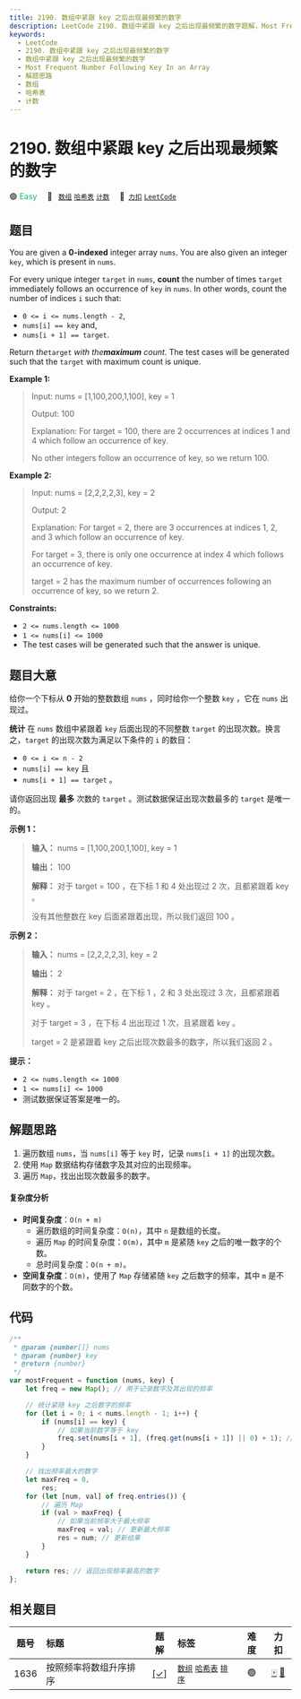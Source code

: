 ```yaml
---
title: 2190. 数组中紧跟 key 之后出现最频繁的数字
description: LeetCode 2190. 数组中紧跟 key 之后出现最频繁的数字题解，Most Frequent Number Following Key In an Array，包含解题思路、复杂度分析以及完整的 JavaScript 代码实现。
keywords:
  - LeetCode
  - 2190. 数组中紧跟 key 之后出现最频繁的数字
  - 数组中紧跟 key 之后出现最频繁的数字
  - Most Frequent Number Following Key In an Array
  - 解题思路
  - 数组
  - 哈希表
  - 计数
---
```


# 2190. 数组中紧跟 key 之后出现最频繁的数字

🟢 <font color=#15bd66>Easy</font>&emsp; 🔖&ensp; [`数组`](/tag/array.md) [`哈希表`](/tag/hash-table.md) [`计数`](/tag/counting.md)&emsp; 🔗&ensp;[`力扣`](https://leetcode.cn/problems/most-frequent-number-following-key-in-an-array) [`LeetCode`](https://leetcode.com/problems/most-frequent-number-following-key-in-an-array)

## 题目

You are given a **0-indexed** integer array `nums`. You are also given an
integer `key`, which is present in `nums`.

For every unique integer `target` in `nums`, **count** the number of times
`target` immediately follows an occurrence of `key` in `nums`. In other words,
count the number of indices `i` such that:

- `0 <= i <= nums.length - 2`,
- `nums[i] == key` and,
- `nums[i + 1] == target`.

Return _the_`target` _with the**maximum** count_. The test cases will be
generated such that the `target` with maximum count is unique.

**Example 1:**

> Input: nums = [1,100,200,1,100], key = 1
>
> Output: 100
>
> Explanation: For target = 100, there are 2 occurrences at indices 1 and 4 which follow an occurrence of key.
>
> No other integers follow an occurrence of key, so we return 100.

**Example 2:**

> Input: nums = [2,2,2,2,3], key = 2
>
> Output: 2
>
> Explanation: For target = 2, there are 3 occurrences at indices 1, 2, and 3 which follow an occurrence of key.
>
> For target = 3, there is only one occurrence at index 4 which follows an occurrence of key.
>
> target = 2 has the maximum number of occurrences following an occurrence of key, so we return 2.

**Constraints:**

- `2 <= nums.length <= 1000`
- `1 <= nums[i] <= 1000`
- The test cases will be generated such that the answer is unique.

## 题目大意

给你一个下标从 **0** 开始的整数数组 `nums` ，同时给你一个整数 `key` ，它在 `nums` 出现过。

**统计** 在 `nums` 数组中紧跟着 `key` 后面出现的不同整数 `target` 的出现次数。换言之，`target`
的出现次数为满足以下条件的 `i` 的数目：

- `0 <= i <= n - 2`
- `nums[i] == key` 且
- `nums[i + 1] == target` 。

请你返回出现 **最多** 次数的 `target` 。测试数据保证出现次数最多的 `target` 是唯一的。

**示例 1：**

> **输入：** nums = [1,100,200,1,100], key = 1
>
> **输出：** 100
>
> **解释：** 对于 target = 100 ，在下标 1 和 4 处出现过 2 次，且都紧跟着 key 。
>
> 没有其他整数在 key 后面紧跟着出现，所以我们返回 100 。

**示例 2：**

> **输入：** nums = [2,2,2,2,3], key = 2
>
> **输出：** 2
>
> **解释：** 对于 target = 2 ，在下标 1 ，2 和 3 处出现过 3 次，且都紧跟着 key 。
>
> 对于 target = 3 ，在下标 4 出出现过 1 次，且紧跟着 key 。
>
> target = 2 是紧跟着 key 之后出现次数最多的数字，所以我们返回 2 。

**提示：**

- `2 <= nums.length <= 1000`
- `1 <= nums[i] <= 1000`
- 测试数据保证答案是唯一的。

## 解题思路

1. 遍历数组 `nums`，当 `nums[i]` 等于 `key` 时，记录 `nums[i + 1]` 的出现次数。
2. 使用 `Map` 数据结构存储数字及其对应的出现频率。
3. 遍历 `Map`，找出出现次数最多的数字。

#### 复杂度分析

- **时间复杂度**：`O(n + m)`
  - 遍历数组的时间复杂度：`O(n)`，其中 `n` 是数组的长度。
  - 遍历 `Map` 的时间复杂度：`O(m)`，其中 `m` 是紧随 `key` 之后的唯一数字的个数。
  - 总时间复杂度：`O(n + m)`。
- **空间复杂度**：`O(m)`，使用了 `Map` 存储紧随 `key` 之后数字的频率，其中 `m` 是不同数字的个数。

## 代码

```javascript
/**
 * @param {number[]} nums
 * @param {number} key
 * @return {number}
 */
var mostFrequent = function (nums, key) {
	let freq = new Map(); // 用于记录数字及其出现的频率

	// 统计紧随 key 之后数字的频率
	for (let i = 0; i < nums.length - 1; i++) {
		if (nums[i] == key) {
			// 如果当前数字等于 key
			freq.set(nums[i + 1], (freq.get(nums[i + 1]) || 0) + 1); // 更新频率
		}
	}

	// 找出频率最大的数字
	let maxFreq = 0,
		res;
	for (let [num, val] of freq.entries()) {
		// 遍历 Map
		if (val > maxFreq) {
			// 如果当前频率大于最大频率
			maxFreq = val; // 更新最大频率
			res = num; // 更新结果
		}
	}

	return res; // 返回出现频率最高的数字
};
```

## 相关题目

<!-- prettier-ignore -->
| 题号 | 标题 | 题解 | 标签 | 难度 | 力扣 |
| :------: | :------ | :------: | :------ | :------: | :------: |
| 1636 | 按照频率将数组升序排序 | [[✓]](/problem/1636.md) |  [`数组`](/tag/array.md) [`哈希表`](/tag/hash-table.md) [`排序`](/tag/sorting.md) | 🟢 | [🀄️](https://leetcode.cn/problems/sort-array-by-increasing-frequency) [🔗](https://leetcode.com/problems/sort-array-by-increasing-frequency) |